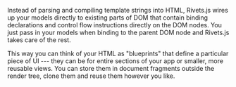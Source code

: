 Instead of parsing and compiling template strings into HTML, Rivets.js wires up your models directly to existing parts of DOM that contain binding declarations and control flow instructions directly on the DOM nodes. You just pass in your models when binding to the parent DOM node and Rivets.js takes care of the rest.

This way you can think of your HTML as "blueprints" that define a particular piece of UI --- they can be for entire sections of your app or smaller, more reusable views. You can store them in document fragments outside the render tree, clone them and reuse them however you like.
